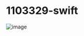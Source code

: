 # 1103329-swift
![image]("https://github.com/MKE0108/1103329-swift/blob/main/hw1/gcj_star230505.gif?raw=true")